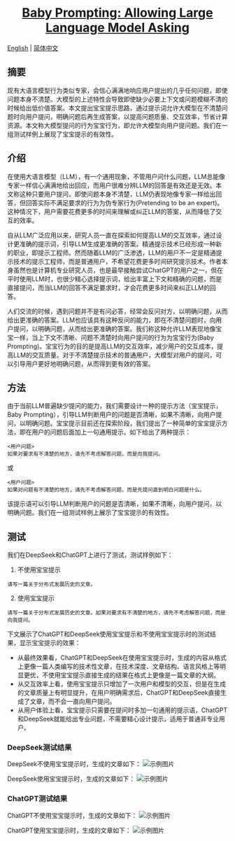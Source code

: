 <h1 align="center"> <a href="">Baby Prompting: Allowing Large Language Model Asking</a></h1>

[English](README.md) | [简体中文](README.zh-CN.md)


## 摘要
现有大语言模型行为类似专家，会信心满满地响应用户提出的几乎任何问题，即使问题本身不清楚。大模型的上述特性会导致即使缺少必要上下文或问题模糊不清的时候给出低价值答案。本文提出宝宝提示思路，通过提示词允许大模型在不清楚问题时向用户提问，明确问题后再生成答案，以提高问题质量、交互效率，节省计算资源。本文称大模型提问的行为宝宝行为，即允许大模型向用户提问题。我们在一组测试样例上展现了宝宝提示的有效性。

## 介绍
在使用大语言模型（LLM），有一个通用现象，不管用户问什么问题，LLM总能像专家一样信心满满地给出回应，而用户很难分辨LLM的回答是有效还是无效。本文称这种只要用户提问，即使问题本身不清楚，LLM仍表现地像专家一样给出回答，但回答实际不满足要求的行为为伪专家行为(Pretending to be an expert)。这种情况下，用户需要花费更多的时间来理解或纠正LLM的答案，从而降低了交互的效率。

自从LLM广泛应用以来，研究人员一直在探索如何提高LLM的交互效率，通过设计更准确的提示词，引导LLM生成更准确的答案。精通提示技术已经形成一种新的职业，即提示工程师。然而随着LLM的广泛渗透，LLM的用户不一定是精通提示技术的提示工程师，而是普通用户，不希望花费更多时间研究提示技术。作者本身虽然也是计算机专业研究人员，也是最早接触尝试ChatGPT的用户之一，但在平时使用LLM时，也很少精心选择提示词，给出丰富上下文和精确的问题，而是直接提问，而当LLM的回答不满足要求时，才会花费更多时间来纠正LLM的回答。

人们交流的时候，遇到问题并不是有问必答，经常会反问对方，以明确问题，从而给出更准确的答案。LLM也应该具有这种反问的能力，即在不清楚问题时，向用户提问，以明确问题，从而给出更准确的答案。我们称这种允许LLM表现地像宝宝一样，当上下文不清晰、问题不清楚时向用户提问的行为为宝宝行为(Baby Prompting)。宝宝行为的目的是提高LLM的交互效率，减少用户的交互成本，提高LLM的交互质量。对于不清楚提示技术的普通用户，大模型对用户的提问，可以引导用户更好地明确问题，从而得到更有效的答案。

## 方法

由于当前LLM普遍缺少提问的能力，我们需要设计一种的提示方法（宝宝提示，Baby Prompting），引导LLM判断用户的问题是否清晰，如果不清晰，向用户提问，以明确问题。宝宝提示目前还在探索阶段，我们提出了一种简单的宝宝提示方法，即在用户的问题后面加上一句通用提示。如下给出了两种提示：

```
<用户问题>
如果对要求有不清楚的地方，请先不考虑解答问题，而是向我提问。
```

或
```
<用户问题>
如果对问题有不清楚的地方，请先不考虑解答问题，而是先提问直到明白问题是什么。
```
该提示语可以引导LLM判断用户的问题是否清晰，如果不清晰，向用户提问，以明确问题。我们在一组测试样例上展示了宝宝提示的有效性。


## 测试

我们在DeepSeek和ChatGPT上进行了测试，测试样例如下：

1. 不使用宝宝提示

```
请写一篇关于分布式发展历史的文章。
```

2. 使用宝宝提示

```
请写一篇关于分布式发展历史的文章。如果对要求有不清楚的地方，请先不考虑解答问题，而是向我提问。
```

下文展示了ChatGPT和DeepSeek使用宝宝提示和不使用宝宝提示时的测试结果，显示宝宝提示的效果：
- 从最终效果看，ChatGPT和DeepSeek在使用宝宝提示时，生成的内容从格式上更像一篇人类编写的技术性文章，在技术深度、文章结构、语言风格上等明显更优，不使用宝宝提示直接生成的结果在格式上更像是一篇文章的大纲。
- 从交互效率上看，使用宝宝提示只增加了一次用户和模型的交互，但是在生成的文章质量上有明显提升，在用户明确需求后，ChatGPT和DeepSeek直接生成了文章，而不会一直向用户提问。
- 从用户体验上看，宝宝提示只需要在提问时多加一句通用的提示语，ChatGPT和DeepSeek就能给出专业问题，不需要精心设计提示，适用于普通非专业用户。

### DeepSeek测试结果
DeepSeek不使用宝宝提示时，生成的文章如下：
![示例图片](./data/DeepSeek_0.png "示例")

DeepSeek使用宝宝提示时，生成的文章如下：
![示例图片](./data/DeepSeek_1.png "示例")

### ChatGPT测试结果
ChatGPT不使用宝宝提示时，生成的文章如下：
![示例图片](./data/ChatGPT_0.png "示例")

ChatGPT使用宝宝提示时，生成的文章如下：
![示例图片](./data/ChatGPT_1.png "示例")